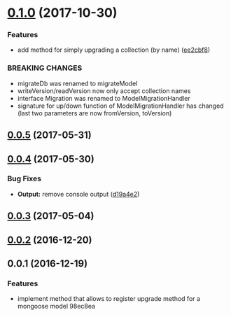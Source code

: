 <a name="0.1.0"></a>
# [0.1.0](https://github.com/hellivan/mongoose-model-migration/compare/v0.0.5...v0.1.0) (2017-10-30)


### Features

* add method for simply upgrading a collection (by name) ([ee2cbf8](https://github.com/hellivan/mongoose-model-migration/commit/ee2cbf8))


### BREAKING CHANGES

* migrateDb was renamed to migrateModel
* writeVersion/readVersion now only accept collection names
* interface Migration was renamed to ModelMigrationHandler
* signature for up/down function of ModelMigrationHandler has changed (last two parameters are now fromVersion, toVersion)



<a name="0.0.5"></a>
## [0.0.5](https://github.com/hellivan/mongoose-model-migration/compare/v0.0.4...v0.0.5) (2017-05-31)



<a name="0.0.4"></a>
## [0.0.4](https://github.com/hellivan/mongoose-model-migration/compare/v0.0.3...v0.0.4) (2017-05-30)


### Bug Fixes

* **Output:** remove console output ([d19a4e2](https://github.com/hellivan/mongoose-model-migration/commit/d19a4e2))



<a name="0.0.3"></a>
## [0.0.3](https://github.com/hellivan/mongoose-model-migration/compare/v0.0.2...v0.0.3) (2017-05-04)



<a name="0.0.2"></a>
## [0.0.2](https://github.com/hellivan/mongoose-model-migration/compare/v0.0.1...v0.0.2) (2016-12-20)



<a name="0.0.1"></a>
## 0.0.1 (2016-12-19)


### Features

* implement method that allows to register upgrade method for a mongoose model 98ec8ea



